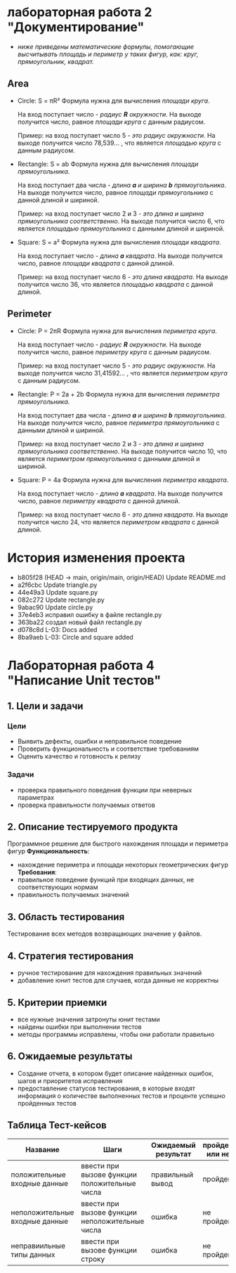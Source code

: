 # лабораторная работа 2 "Документирование"
- *ниже приведены математические формулы, помогающие высчитывать площадь и периметр у таких фигур, как: круг, прямоугольник, квадрат.*
## Area
- Circle: S = πR²
  Формула нужна для вычисления *площади круга*.

  На вход поступает число - _радиус **R** окружности_. На выходе получится число, равное *площади круга* с данным радиусом.

  Пример: на вход поступает число 5 - _это радиус окружности_. На выходе получится число 78,539... , что является *площадью круга* с данным радиусом.
  
- Rectangle: S = ab
  Формула нужна для вычисления *площади прямоугольника*.

  На вход поступает два числа - _длина **a** и ширина **b** прямоугольника_. На выходе получится число, равное *площади прямоугольника* с данной длиной и шириной.

  Пример: на вход поступает число 2 и 3 - _это длина и ширина прямоугольника соответственно_. На выходе получится число 6, что является *площадью прямоугольника* с данными длиной и шириной.
  
- Square: S = a²
  Формула нужна для вычисления *площади квадрата*.

  На вход поступает число - _длина **a** квадрата_. На выходе получится число, равное *площади квадрата* с данной длиной.

  Пример: на вход поступает число 6 - _это длина квадрата_. На выходе получится число 36, что является *площадью квадрата* с данной длиной.
  
## Perimeter
- Circle: P = 2πR
  Формула нужна для вычисления *периметра круга*.

  На вход поступает число - _радиус **R** окружности_. На выходе получится число, равное *периметру круга* с данным радиусом.

  Пример: на вход поступает число 5 - _это радиус окружности_. На выходе получится число 31,41592... , что является *периметром круга* с данным радиусом.
  
- Rectangle: P = 2a + 2b
  Формула нужна для вычисления *периметра прямоугольника*.

  На вход поступает два числа - _длина **a** и ширина **b** прямоугольника_. На выходе получится число, равное *периметра прямоугольника* с данными длиной и шириной.

  Пример: на вход поступает число 2 и 3 - _это длина и ширина прямоугольника соответственно_. На выходе получится число 10, что является *периметром прямоугольника* с данными длиной и шириной.
  
- Square: P = 4a
  Формула нужна для вычисления *периметра квадрата*.

  На вход поступает число - _длина **a** квадрата_. На выходе получится число, равное *периметру квадрата* с данной длиной.

  Пример: на вход поступает число 6 - _это длина квадрата_. На выходе получится число 24, что является *периметром квадрата* с данной длиной.
  
# История изменения проекта 
- b805f28 (HEAD -> main, origin/main, origin/HEAD) Update README.md
- a2f6cbc Update triangle.py
- 44e49a3 Update square.py
- 082c272 Update rectangle.py
- 9abac90 Update circle.py
- 37e4eb3 исправил ошибку в файле rectangle.py
- 363ba22 создал новый файл rectangle.py
- d078c8d L-03: Docs added
- 8ba9aeb L-03: Circle and square added

# Лабораторная работа 4 "Написание Unit тестов"
## 1. Цели и задачи
### Цели
- Выявить дефекты, ошибки и неправильное поведение
- Проверить функциональность и соответствие требованиям
- Оценить качество и готовность к релизу
### Задачи
- проверка правильного поведения функции при неверных параметрах
- проверка правильности получаемых ответов
## 2. Описание тестируемого продукта
Программное решение для быстрого нахождения площади и периметра фигур
**Функциональность**:
- нахождение периметра и площади некоторых геометрических фигур
**Требования**:
- правильное поведение функций при входящих данных, не соответствующих нормам
- правильность получаемых значений
## 3. Область тестирования
Тестирование всех методов возвращающих значение у файлов.
## 4. Стратегия тестирования
- ручное тестирование для нахождения правильных значений
- добавление юнит тестов для случаев, когда данные не корректны
## 5. Критерии приемки
- все нужные значения затронуты юнит тестами 
- найдены ошибки при выполнении тестов
- методы программы исправлены, чтобы они работали правильно
## 6. Ожидаемые результаты
- Создание отчета, в котором будет описание найденных ошибок, шагов и приоритетов исправления
- предоставление статусов тестирования, в которые входят информация о количестве выполненных тестов и проценте успешно пройденных тестов
## Таблица Тест-кейсов
| Название | Шаги | Ожидаемый результат | пройдено или нет |
|---|---|---|---|
|положительные входные данные| ввести при вызове функции положительные числа | правильный вывод | пройдено |
| неположительные входные данные | ввести при вызове функции неположительные числа | ошибка | не пройдено |
| неправиильные типы данных | ввести при вызове функции строку | ошибка | не пройдено |
